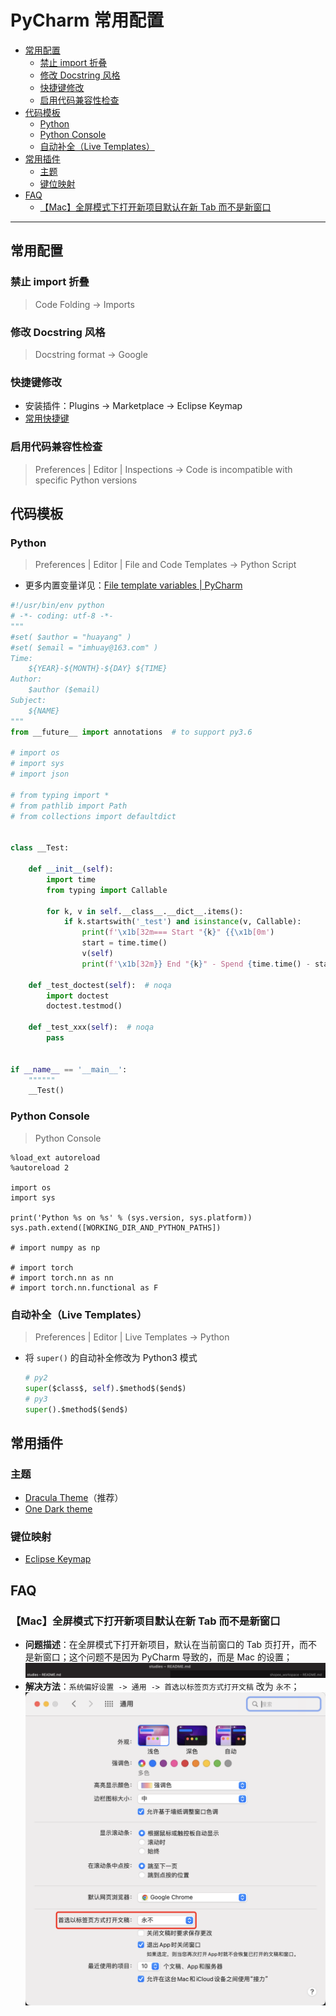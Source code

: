 PyCharm 常用配置
===

- [常用配置](#常用配置)
    - [禁止 import 折叠](#禁止-import-折叠)
    - [修改 Docstring 风格](#修改-docstring-风格)
    - [快捷键修改](#快捷键修改)
    - [启用代码兼容性检查](#启用代码兼容性检查)
- [代码模板](#代码模板)
    - [Python](#python)
    - [Python Console](#python-console)
    - [自动补全（Live Templates）](#自动补全live-templates)
- [常用插件](#常用插件)
    - [主题](#主题)
    - [键位映射](#键位映射)
- [FAQ](#faq)
    - [【Mac】全屏模式下打开新项目默认在新 Tab 而不是新窗口](#mac全屏模式下打开新项目默认在新-tab-而不是新窗口)

---

## 常用配置

### 禁止 import 折叠
> Code Folding -> Imports

### 修改 Docstring 风格
> Docstring format -> Google

### 快捷键修改
- 安装插件：Plugins -> Marketplace -> Eclipse Keymap
- [常用快捷键](./快捷键记录.md#pycharm)

### 启用代码兼容性检查
> Preferences | Editor | Inspections -> Code is incompatible with specific Python versions


## 代码模板

### Python
> Preferences | Editor | File and Code Templates -> Python Script

- 更多内置变量详见：[File template variables | PyCharm](https://www.jetbrains.com/help/pycharm/file-template-variables.html)
```python
#!/usr/bin/env python
# -*- coding: utf-8 -*-
"""
#set( $author = "huayang" )
#set( $email = "imhuay@163.com" )
Time:
    ${YEAR}-${MONTH}-${DAY} ${TIME}
Author:
    $author ($email)
Subject:
    ${NAME}
"""
from __future__ import annotations  # to support py3.6

# import os
# import sys
# import json

# from typing import *
# from pathlib import Path
# from collections import defaultdict


class __Test:

    def __init__(self):
        import time
        from typing import Callable
        
        for k, v in self.__class__.__dict__.items():
            if k.startswith('_test') and isinstance(v, Callable):
                print(f'\x1b[32m=== Start "{k}" {{\x1b[0m')
                start = time.time()
                v(self)
                print(f'\x1b[32m}} End "{k}" - Spend {time.time() - start:3f}s===\x1b[0m\n')

    def _test_doctest(self):  # noqa
        import doctest
        doctest.testmod()

    def _test_xxx(self):  # noqa
        pass


if __name__ == '__main__':
    """"""
    __Test()
```

### Python Console
> Python Console

```shell
%load_ext autoreload
%autoreload 2

import os
import sys

print('Python %s on %s' % (sys.version, sys.platform))
sys.path.extend([WORKING_DIR_AND_PYTHON_PATHS])

# import numpy as np

# import torch
# import torch.nn as nn
# import torch.nn.functional as F
```

### 自动补全（Live Templates）
> Preferences | Editor | Live Templates -> Python

- 将 `super()` 的自动补全修改为 Python3 模式
    ```python
    # py2
    super($class$, self).$method$($end$)
    # py3
    super().$method$($end$)
    ```


## 常用插件

### 主题
- [Dracula Theme](https://plugins.jetbrains.com/plugin/12275-dracula-theme)（推荐）
- [One Dark theme](https://plugins.jetbrains.com/plugin/11938-one-dark-theme)


### 键位映射
- [Eclipse Keymap](https://plugins.jetbrains.com/plugin/12559-eclipse-keymap)


## FAQ

### 【Mac】全屏模式下打开新项目默认在新 Tab 而不是新窗口
- **问题描述**：在全屏模式下打开新项目，默认在当前窗口的 Tab 页打开，而不是新窗口；这个问题不是因为 PyCharm 导致的，而是 Mac 的设置；
    <div align="center"><img src="./_assets/pycharm_tag_fix.png" height="" /></div>
- **解决方法**：`系统偏好设置 -> 通用 -> 首选以标签页方式打开文稿` 改为 `永不`；
    <div align="center"><img src="./_assets/pycharm_tag_fix2.png" height="" /></div>
